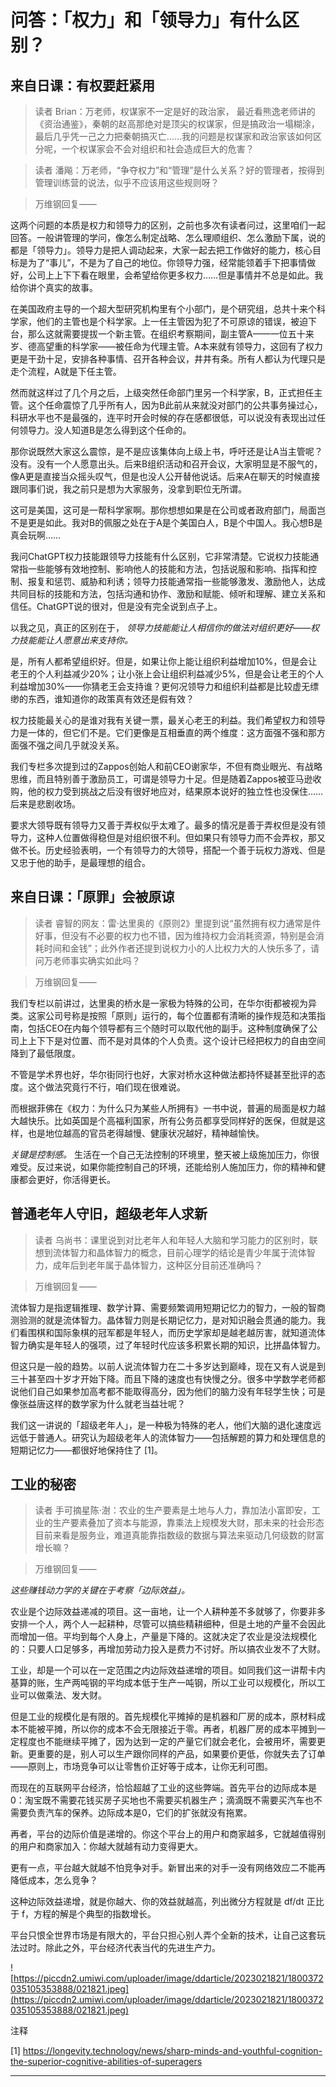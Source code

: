 # 问答：「权力」和「领导力」有什么区别？

## 来自日课：有权要赶紧用

> 读者 Brian：万老师，权谋家不一定是好的政治家， 最近看熊逸老师讲的《资治通鉴》，秦朝的赵高那绝对是顶尖的权谋家，但是搞政治一塌糊涂，最后几乎凭一己之力把秦朝搞灭亡……我的问题是权谋家和政治家该如何区分呢，一个权谋家会不会对组织和社会造成巨大的危害？

> 读者 潘飚：万老师，“争夺权力”和“管理”是什么关系？好的管理者，按得到管理训练营的说法，似乎不应该用这些规则呀？

> 万维钢回复——

这两个问题的本质是权力和领导力的区别，之前也多次有读者问过，这里咱们一起回答。一般讲管理的学问，像怎么制定战略、怎么理顺组织、怎么激励下属，说的都是「领导力」。领导力是把人调动起来，大家一起去把工作做好的能力，核心目标是为了“事儿”，不是为了自己的地位。你领导力强，经常能领着手下把事情做好，公司上上下下看在眼里，会希望给你更多权力……但是事情并不总是如此。我给你讲个真实的故事。

在美国政府主导的一个超大型研究机构里有个小部门，是个研究组，总共十来个科学家，他们的主管也是个科学家。上一任主管因为犯了不可原谅的错误，被迫下台，那么这就需要提拔一个新主管。在组织考察期间，副主管A——一位五十来岁、德高望重的科学家——被任命为代理主管。A本来就有领导力，这回有了权力更是干劲十足，安排各种事情、召开各种会议，井井有条。所有人都认为代理只是走个流程，A就是下任主管。

然而就这样过了几个月之后，上级突然任命部门里另一个科学家，B，正式担任主管。这个任命震惊了几乎所有人，因为B此前从来就没对部门的公共事务操过心，科研水平也不是最强的，连平时开会时候的存在感都很低，可以说没有表现出过任何领导力。没人知道B是怎么得到这个任命的。

那你说既然大家这么震惊，是不是应该集体向上级上书，呼吁还是让A当主管呢？没有。没有一个人愿意出头。后来B组织活动和召开会议，大家明显是不服气的，像A更是直接当众摇头叹气，但是也没人公开替他说话。后来A在聊天的时候直接跟同事们说，我之前只是想为大家服务，没拿到职位无所谓。

这可是美国，这可是一帮科学家啊。那你想想如果是在公司或者政府部门，局面岂不是更是如此。我对B的佩服之处在于A是个美国白人，B是个中国人。我心想B是真会玩啊……

我问ChatGPT权力技能跟领导力技能有什么区别，它非常清楚。它说权力技能通常指一些能够有效地控制、影响他人的技能和方法，包括说服和影响、指挥和控制、报复和惩罚、威胁和利诱；领导力技能通常指一些能够激发、激励他人，达成共同目标的技能和方法，包括沟通和协作、激励和赋能、倾听和理解、建立关系和信任。ChatGPT说的很对，但是没有完全说到点子上。

以我之见，真正的区别在于， *领导力技能能让人相信你的做法对组织更好——权力技能能让人愿意出来支持你。*

是，所有人都希望组织好。但是，如果让你上能让组织利益增加10%，但是会让老王的个人利益减少20%；让小张上会让组织利益减少5%，但是会让老王的个人利益增加30%——你猜老王会支持谁？更何况领导力和组织利益都是比较虚无缥缈的东西，谁知道你的政策真有效还是假有效？

权力技能最关心的是谁对我有关键一票，最关心老王的利益。我们希望权力和领导力是一体的，但它们不是。它们更像是互相垂直的两个维度：这方面强不强和那方面强不强之间几乎就没关系。

我们专栏多次提到过的Zappos创始人和前CEO谢家华，不但有商业眼光、有战略思维，而且特别善于激励员工，可谓是领导力十足。但是随着Zappos被亚马逊收购，他的权力受到挑战之后没有很好地应对，结果原本说好的独立性也没保住……后来是悲剧收场。

要求大领导既有领导力又善于弄权似乎太难了。最多的情况是善于弄权但是没有领导力，这种人位置做得稳但是对组织很不利。但如果只有领导力而不会弄权，那又做不长。历史经验表明，一个有领导力的大领导，搭配一个善于玩权力游戏、但是又忠于他的助手，是最理想的组合。

## 来自日课：「原罪」会被原谅

> 读者 睿智的网友：雷·达里奥的《原则2》里提到说“虽然拥有权力通常是件好事，但没有不必要的权力也不错，因为维持权力会消耗资源，特别是会消耗时间和金钱”；此外作者还提到说权力小的人比权力大的人快乐多了，请问万老师事实确实如此吗？

> 万维钢回复——

我们专栏以前讲过，达里奥的桥水是一家极为特殊的公司，在华尔街都被视为异类。这家公司号称是按照「原则」运行的，每个位置都有清晰的操作规范和决策指南，包括CEO在内每个领导都有三个随时可以取代他的副手。这种制度确保了公司上上下下是对位置、而不是对具体的个人负责。这个设计已经把权力的自由空间降到了最低限度。

不管是学术界也好，华尔街同行也好，大家对桥水这种做法都持怀疑甚至批评的态度。这个做法究竟行不行，咱们现在很难说。

而根据菲佛在《权力：为什么只为某些人所拥有》一书中说，普遍的局面是权力越大越快乐。比如英国是个高福利国家，所有公务员都享受同样好的医保，但就是这样，也是地位越高的官员老得越慢、健康状况越好，精神越愉快。

 *关键是控制感。* 生活在一个自己无法控制的环境里，整天被上级施加压力，你很难受。反过来说，如果你能控制自己的环境，还能给别人施加压力，你的精神和健康都会更好，你活得更长。

## 普通老年人守旧，超级老年人求新

> 读者 乌尚书：课里说到对比老年人和年轻人大脑和学习能力的区别时，联想到流体智力和晶体智力的概念，目前心理学的结论是青少年属于流体智力，成年后到老年属于晶体智力，这种区分目前还准确吗？

> 万维钢回复——

流体智力是指逻辑推理、数学计算、需要频繁调用短期记忆力的智力，一般的智商测验测的就是流体智力。晶体智力则是长期记忆力，是对知识融会贯通的能力。我们看围棋和国际象棋的冠军都是年轻人，而历史学家却是越老越厉害，就知道流体智力确实是年轻人的强项，过了年轻时代应该多积累长期的知识，比拼晶体智力。

但这只是一般的趋势。以前人说流体智力在二十多岁达到巅峰，现在又有人说是到三十甚至四十岁才开始下降。而且下降的速度也有快慢之分。很多中学数学老师都说他们自己如果参加高考都不能取得高分，因为他们的脑力没有年轻学生快；可是像张益唐这样的数学家为什么就老当益壮呢？

我们这一讲说的「超级老年人」，是一种极为特殊的老人，他们大脑的退化速度远远低于普通人。研究认为超级老年人的流体智力——包括解题的算力和处理信息的短期记忆力——都很好地保持住了 [1]。

## 工业的秘密

> 读者 手可摘星陈·澍：农业的生产要素是土地与人力，靠加法小富即安，工业的生产要素叠加了资本与能源，靠乘法上规模发大财，那未来的社会形态目前来看是服务业，难道真能靠指数级的数据与算法来驱动几何级数的财富增长嘛？

> 万维钢回复——

 *这些赚钱动力学的关键在于考察「边际效益」。*

农业是个边际效益递减的项目。这一亩地，让一个人耕种差不多就够了，你要非多安排一个人，两个人一起耕种，尽管可以搞些精耕细种，但是土地的产量不会因此而增加一倍。平均到每个人身上，产量是下降的。这就决定了农业是没法规模化的：只要人口足够多，再增加劳动力投入是费力不讨好。所以搞农业发不了大财。

工业，却是一个可以在一定范围之内边际效益递增的项目。如同我们这一讲帮卡内基算的账，生产两吨钢的平均成本低于生产一吨钢，所以工业可以规模化，所以工业可以做乘法、发大财。

但是工业的规模化是有限的。首先规模化平摊掉的是机器和厂房的成本，原材料成本不能被平摊，所以你的成本不会无限接近于零。再者，机器厂房的成本平摊到一定程度也不能继续平摊了，因为达到一定的产量它们就会老化，会被用坏，需要更新。更重要的是，别人可以生产跟你同样的产品，如果要价更低，你就失去了订单——原则上，市场竞争可以让零售价正好等于成本，让你无利可图。

而现在的互联网平台经济，恰恰超越了工业的这些弊端。首先平台的边际成本是0：淘宝既不需要花钱买房子买地也不需要买机器生产；滴滴既不需要买汽车也不需要负责汽车的保养。边际成本是0，它们的扩张就没有拖累。

再者，平台的边际价值是递增的。你这个平台上的用户和商家越多，它就越值得别的用户和商家加入：你越大就越有动力变得更大。

更有一点，平台越大就越不怕竞争对手。新冒出来的对手一没有网络效应二不能再降低成本，怎么竞争？

这种边际效益递增，就是你越大、你的效益就越高，列出微分方程就是 df/dt 正比于 f，方程的解是个典型的指数增长。

平台只恨全世界市场是有限大的，平台只担心别人弄个全新的技术，让自己这套玩法过时。除此之外，平台经济代表当代的先进生产力。

![https://piccdn2.umiwi.com/uploader/image/ddarticle/2023021821/1800372035105353888/021821.jpeg](https://piccdn2.umiwi.com/uploader/image/ddarticle/2023021821/1800372035105353888/021821.jpeg)

注释

[1] https://longevity.technology/news/sharp-minds-and-youthful-cognition-the-superior-cognitive-abilities-of-superagers

---
